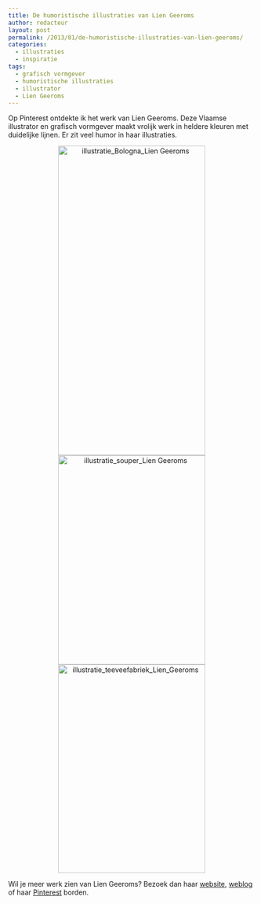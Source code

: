 ```yaml
---
title: De humoristische illustraties van Lien Geeroms
author: redacteur
layout: post
permalink: /2013/01/de-humoristische-illustraties-van-lien-geeroms/
categories:
  - illustraties
  - inspiratie
tags:
  - grafisch vormgever
  - humoristische illustraties
  - illustrator
  - Lien Geeroms
---
```

Op Pinterest ontdekte ik het werk van Lien Geeroms. Deze Vlaamse illustrator en grafisch vormgever maakt vrolijk werk in heldere kleuren met duidelijke lijnen. Er zit veel humor in haar illustraties.

<p style="text-align: center">
  <img class="aligncenter size-full wp-image-3311" title="illustratie_Bologna_Lien Geeroms" alt="illustratie_Bologna_Lien Geeroms" src="/wordpress/wp-content/uploads/2013/01/illustratie_Bologna_Lien-Geeroms.jpg" width="300" height="630" /> <img class="aligncenter size-full wp-image-3312" title="illustratie_souper_Lien Geeroms" alt="illustratie_souper_Lien Geeroms" src="/wordpress/wp-content/uploads/2013/01/illustratie_souper_Lien_Geeroms.jpg" width="300" height="426" /> <img class="aligncenter size-full wp-image-3313" title="illustratie_teeveefabriek_Lien_Geeroms" alt="illustratie_teeveefabriek_Lien_Geeroms" src="/wordpress/wp-content/uploads/2013/01/illustratie_teeveefabriek_Lien_Geeroms.jpg" width="300" height="424" />
</p>

<p style="text-align: left">
  Wil je meer werk zien van Lien Geeroms? Bezoek dan haar <a title="portfolio Lien Geeroms" href="https://lien-geeroms.squarespace.com/" target="_blank">website</a>, <a title="weblog Lien Geeroms" href="http://liengeeroms.blogspot.be/" target="_blank">weblog</a> of haar <a title="Lien Geeroms op Pinterest" href="http://pinterest.com/liengee/" target="_blank">Pinterest</a> borden.
</p>

